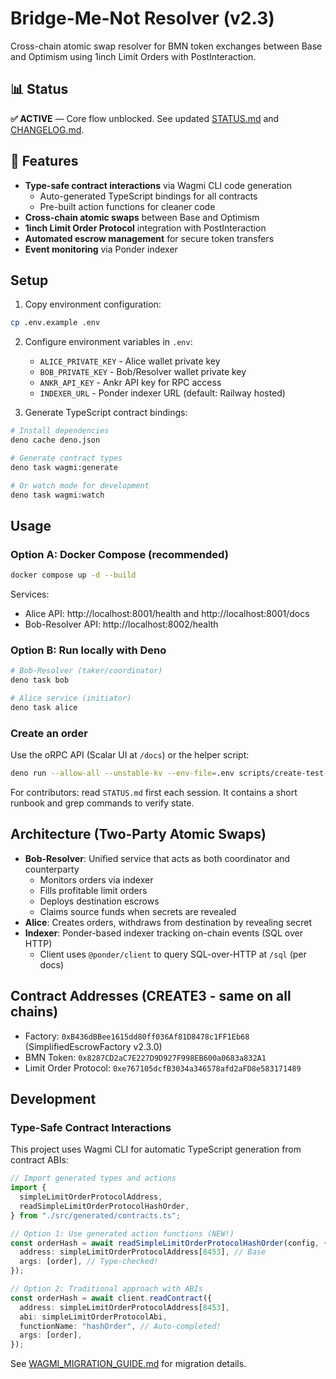 # Bridge-Me-Not Resolver (v2.3)

Cross-chain atomic swap resolver for BMN token exchanges between Base and Optimism using 1inch Limit Orders with PostInteraction.

## 📊 Status

**✅ ACTIVE** — Core flow unblocked. See updated [STATUS.md](STATUS.md) and [CHANGELOG.md](CHANGELOG.md).

## 🚀 Features

- **Type-safe contract interactions** via Wagmi CLI code generation
  - Auto-generated TypeScript bindings for all contracts
  - Pre-built action functions for cleaner code
- **Cross-chain atomic swaps** between Base and Optimism
- **1inch Limit Order Protocol** integration with PostInteraction
- **Automated escrow management** for secure token transfers
- **Event monitoring** via Ponder indexer

## Setup

1. Copy environment configuration:

```bash
cp .env.example .env
```

2. Configure environment variables in `.env`:
   - `ALICE_PRIVATE_KEY` - Alice wallet private key
   - `BOB_PRIVATE_KEY` - Bob/Resolver wallet private key  
   - `ANKR_API_KEY` - Ankr API key for RPC access
   - `INDEXER_URL` - Ponder indexer URL (default: Railway hosted)

3. Generate TypeScript contract bindings:

```bash
# Install dependencies
deno cache deno.json

# Generate contract types
deno task wagmi:generate

# Or watch mode for development
deno task wagmi:watch
```

## Usage

### Option A: Docker Compose (recommended)

```bash
docker compose up -d --build
```

Services:
- Alice API: http://localhost:8001/health and http://localhost:8001/docs
- Bob-Resolver API: http://localhost:8002/health

### Option B: Run locally with Deno

```bash
# Bob‑Resolver (taker/coordinator)
deno task bob

# Alice service (initiator)
deno task alice
```

### Create an order

Use the oRPC API (Scalar UI at `/docs`) or the helper script:

```bash
deno run --allow-all --unstable-kv --env-file=.env scripts/create-test-order.ts
```

For contributors: read `STATUS.md` first each session. It contains a short runbook and grep commands to verify state.

## Architecture (Two-Party Atomic Swaps)

- **Bob-Resolver**: Unified service that acts as both coordinator and
  counterparty
  - Monitors orders via indexer
  - Fills profitable limit orders
  - Deploys destination escrows
  - Claims source funds when secrets are revealed
- **Alice**: Creates orders, withdraws from destination by revealing secret
- **Indexer**: Ponder-based indexer tracking on-chain events (SQL over HTTP)
  - Client uses `@ponder/client` to query SQL-over-HTTP at `/sql` (per docs)

## Contract Addresses (CREATE3 - same on all chains)

- Factory: `0xB436dBBee1615dd80ff036Af81D8478c1FF1Eb68` (SimplifiedEscrowFactory v2.3.0)
- BMN Token: `0x8287CD2aC7E227D9D927F998EB600a0683a832A1`
- Limit Order Protocol: `0xe767105dcfB3034a346578afd2aFD8e583171489`

## Development

### Type-Safe Contract Interactions

This project uses Wagmi CLI for automatic TypeScript generation from contract ABIs:

```typescript
// Import generated types and actions
import {
  simpleLimitOrderProtocolAddress,
  readSimpleLimitOrderProtocolHashOrder,
} from "./src/generated/contracts.ts";

// Option 1: Use generated action functions (NEW!)
const orderHash = await readSimpleLimitOrderProtocolHashOrder(config, {
  address: simpleLimitOrderProtocolAddress[8453], // Base
  args: [order], // Type-checked!
});

// Option 2: Traditional approach with ABIs
const orderHash = await client.readContract({
  address: simpleLimitOrderProtocolAddress[8453],
  abi: simpleLimitOrderProtocolAbi,
  functionName: "hashOrder", // Auto-completed!
  args: [order],
});
```

See [WAGMI_MIGRATION_GUIDE.md](docs/WAGMI_MIGRATION_GUIDE.md) for migration details.
